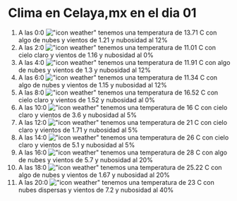 # Clima en Celaya,mx en el dia 01

1. A las 0:0 !["icon weather"](http://openweathermap.org/img/w/02n.png) tenemos una temperatura de 13.71 C con algo de nubes y  vientos de 1.21 y nubosidad al 12%
1. A las 2:0 !["icon weather"](http://openweathermap.org/img/w/01n.png) tenemos una temperatura de 11.01 C con cielo claro y  vientos de 1.16 y nubosidad al 0%
1. A las 4:0 !["icon weather"](http://openweathermap.org/img/w/02n.png) tenemos una temperatura de 11.91 C con algo de nubes y  vientos de 1.3 y nubosidad al 12%
1. A las 6:0 !["icon weather"](http://openweathermap.org/img/w/02n.png) tenemos una temperatura de 11.34 C con algo de nubes y  vientos de 1.15 y nubosidad al 12%
1. A las 8:0 !["icon weather"](http://openweathermap.org/img/w/01d.png) tenemos una temperatura de 16.52 C con cielo claro y  vientos de 1.52 y nubosidad al 0%
1. A las 10:0 !["icon weather"](http://openweathermap.org/img/w/02d.png) tenemos una temperatura de 16 C con cielo claro y  vientos de 3.6 y nubosidad al 5%
1. A las 12:0 !["icon weather"](http://openweathermap.org/img/w/02d.png) tenemos una temperatura de 21 C con cielo claro y  vientos de 1.71 y nubosidad al 5%
1. A las 14:0 !["icon weather"](http://openweathermap.org/img/w/02d.png) tenemos una temperatura de 26 C con cielo claro y  vientos de 5.1 y nubosidad al 5%
1. A las 16:0 !["icon weather"](http://openweathermap.org/img/w/02d.png) tenemos una temperatura de 28 C con algo de nubes y  vientos de 5.7 y nubosidad al 20%
1. A las 18:0 !["icon weather"](http://openweathermap.org/img/w/02n.png) tenemos una temperatura de 25.22 C con algo de nubes y  vientos de 1.67 y nubosidad al 20%
1. A las 20:0 !["icon weather"](http://openweathermap.org/img/w/03n.png) tenemos una temperatura de 23 C con nubes dispersas y  vientos de 7.2 y nubosidad al 40%
